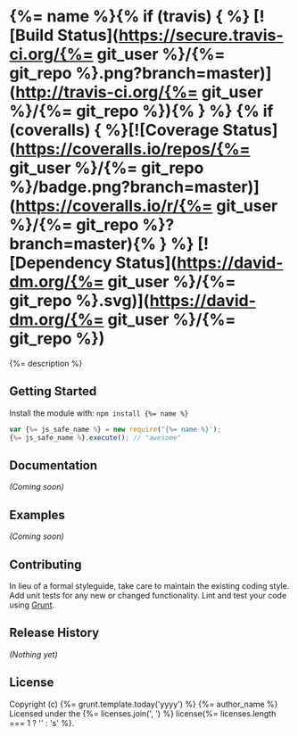 # {%= name %}{% if (travis) { %} [![Build Status](https://secure.travis-ci.org/{%= git_user %}/{%= git_repo %}.png?branch=master)](http://travis-ci.org/{%= git_user %}/{%= git_repo %}){% } %} {% if (coveralls) { %}[![Coverage Status](https://coveralls.io/repos/{%= git_user %}/{%= git_repo %}/badge.png?branch=master)](https://coveralls.io/r/{%= git_user %}/{%= git_repo %}?branch=master){% } %} [![Dependency Status](https://david-dm.org/{%= git_user %}/{%= git_repo %}.svg)](https://david-dm.org/{%= git_user %}/{%= git_repo %})

{%= description %}

## Getting Started
Install the module with: `npm install {%= name %}`

```javascript
var {%= js_safe_name %} = new require('{%= name %}');
{%= js_safe_name %}.execute(); // "awesome"
```

## Documentation
_(Coming soon)_

## Examples
_(Coming soon)_

## Contributing
In lieu of a formal styleguide, take care to maintain the existing coding style. Add unit tests for any new or changed functionality. Lint and test your code using [Grunt](http://gruntjs.com/).

## Release History
_(Nothing yet)_

## License
Copyright (c) {%= grunt.template.today('yyyy') %} {%= author_name %}  
Licensed under the {%= licenses.join(', ') %} license{%= licenses.length === 1 ? '' : 's' %}.
